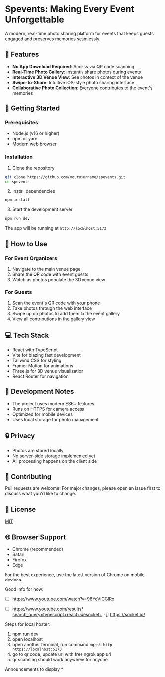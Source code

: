 # Spevents: Making Every Event Unforgettable
A modern, real-time photo sharing platform for events that keeps guests engaged and preserves memories seamlessly.

## 🌟 Features
- **No App Download Required**: Access via QR code scanning
- **Real-Time Photo Gallery**: Instantly share photos during events
- **Interactive 3D Venue View**: See photos in context of the venue
- **Swipe-to-Share**: Intuitive iOS-style photo sharing interface
- **Collaborative Photo Collection**: Everyone contributes to the event's memories

## 🚀 Getting Started

### Prerequisites
- Node.js (v16 or higher)
- npm or yarn
- Modern web browser

### Installation
1. Clone the repository
```bash
git clone https://github.com/yourusername/spevents.git
cd spevents
```

2. Install dependencies
```bash
npm install
```

3. Start the development server
```bash
npm run dev
```

The app will be running at `http://localhost:5173`

## 📱 How to Use

### For Event Organizers
1. Navigate to the main venue page
2. Share the QR code with event guests
3. Watch as photos populate the 3D venue view

### For Guests
1. Scan the event's QR code with your phone
2. Take photos through the web interface
3. Swipe up on photos to add them to the event gallery
4. View all contributions in the gallery view

## 💻 Tech Stack
- React with TypeScript
- Vite for blazing fast development
- Tailwind CSS for styling
- Framer Motion for animations
- Three.js for 3D venue visualization
- React Router for navigation

## 📝 Development Notes
- The project uses modern ES6+ features
- Runs on HTTPS for camera access
- Optimized for mobile devices
- Uses local storage for photo management

## 🔒 Privacy
- Photos are stored locally
- No server-side storage implemented yet
- All processing happens on the client side

## 🤝 Contributing
Pull requests are welcome! For major changes, please open an issue first to discuss what you'd like to change.

## 📄 License
[MIT](https://choosealicense.com/licenses/mit/)

## 🌐 Browser Support
- Chrome (recommended)
- Safari
- Firefox
- Edge

For the best experience, use the latest version of Chrome on mobile devices.



Good info for now:
-[ ] https://www.youtube.com/watch?v=96YcViCGlRo
-[ ] https://www.youtube.com/results?search_query=typescript+react+wesocket+
-[] https://socket.io/


Steps for local hoster:
1. npm run dev
2. open localhost
3. open another terminal, run command 
`ngrok http https://localhost:5173`
4. go to qr code, update url with free ngrok app url
5. qr scanning should work anywhere for anyone


Announcements to display
* 